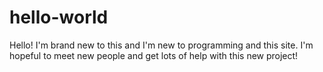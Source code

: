 # hello-world
Hello! I'm brand new to this and I'm new to programming and this site. I'm hopeful to meet new people and get lots of help with this new project!
